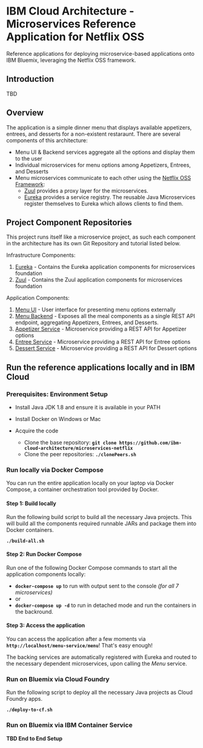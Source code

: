 # IBM Cloud Architecture - Microservices Reference Application for Netflix OSS

Reference applications for deploying microservice-based applications onto IBM Bluemix, leveraging the Netflix OSS framework.

## Introduction

TBD

## Overview

The application is a simple dinner menu that displays available appetizers, entrees, and desserts for a non-existent restaraunt.  There are several components of this architecture:

- Menu UI & Backend services aggregate all the options and display them to the user
- Individual microservices for menu options among Appetizers, Entrees, and Desserts
- Menu microservices communicate to each other using the [Netflix OSS Framework](https://netflix.github.io/):
    - [Zuul](https://github.com/Netflix/zuul) provides a proxy layer for the microservices.  
    - [Eureka](https://github.com/Netflix/eureka) provides a service registry.  The reusable Java Microservices register themselves to Eureka which allows clients to find them.

## Project Component Repositories

This project runs itself like a microservice project, as such each component in the architecture has its own Git Repository and tutorial listed below.  

Infrastructure Components:  

1. [Eureka](https://github.com/ibm-cloud-architecture/microservices-netflix-eureka)  - Contains the Eureka application components for microservices foundation  
2. [Zuul](https://github.com/ibm-cloud-architecture/microservices-netflix-zuul)  - Contains the Zuul application components for microservices foundation  

Application Components:  

1. [Menu UI]()  - User interface for presenting menu options externally  
2. [Menu Backend](https://github.com/ibm-cloud-architecture/microservices-refapp-wfd-menu)  - Exposes all the meal components as a single REST API endpoint, aggregating Appetizers, Entrees, and Desserts.  
3. [Appetizer Service](https://github.com/ibm-cloud-architecture/microservices-refapp-wfd-appetizer)  - Microservice providing a REST API for Appetizer options
4. [Entree Service](https://github.com/ibm-cloud-architecture/microservices-refapp-wfd-entree)  - Microservice providing a REST API for Entree options  
5. [Dessert Service](https://github.com/ibm-cloud-architecture/microservices-refapp-wfd-dessert)  - Microservice providing a REST API for Dessert options  

## Run the reference applications locally and in IBM Cloud

### Prerequisites: Environment Setup

- Install Java JDK 1.8 and ensure it is available in your PATH
- Install Docker on Windows or Mac

- Acquire the code
  - Clone the base repository:
    **`git clone https://github.com/ibm-cloud-architecture/microservices-netflix`**
  - Clone the peer repositories:
    **`./clonePeers.sh`**

### Run locally via Docker Compose

You can run the entire application locally on your laptop via Docker Compose, a container orchestration tool provided by Docker.

#### Step 1: Build locally

Run the following build script to build all the necessary Java projects.  This will build all the components required runnable JARs and package them into Docker containers.

  **`./build-all.sh`**

#### Step 2: Run Docker Compose

Run one of the following Docker Compose commands to start all the application components locally:

  - **`docker-compose up`** to run with output sent to the console _(for all 7 microservices)_  
  - or  
  - **`docker-compose up -d`** to run in detached mode and run the containers in the backround.  

#### Step 3: Access the application

You can access the application after a few moments via **`http://localhost/menu-service/menu`**!  That's easy enough!  

The backing services are automatically registered with Eureka and routed to the necessary dependent microservices, upon calling the _Menu_ service.

### Run on Bluemix via Cloud Foundry

Run the following script to deploy all the necessary Java projects as Cloud
Foundry apps.

  **`./deploy-to-cf.sh`**

### Run on Bluemix via IBM Container Service

**TBD End to End Setup**

